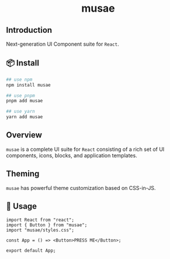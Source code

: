 <h1 align="center">musae</h1>

## Introduction

Next-generation UI Component suite for `React`.

## 📦 Install

```bash
## use npm
npm install musae

## use pnpm
pnpm add musae

## use yarn
yarn add musae
```

## Overview

`musae` is a complete UI suite for `React` consisting of a rich set of UI components, icons, blocks, and application templates.

## Theming

`musae` has powerful theme customization based on CSS-in-JS.

## 🔨 Usage

```tsx
import React from "react";
import { Button } from "musae";
import "musae/styles.css";

const App = () => <Button>PRESS ME</Button>;

export default App;
```
